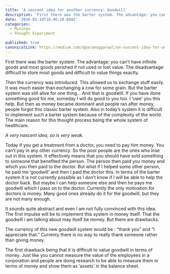 ```yaml
---
title: 'A nascent idea for another currency: Goodwill'
description: 'First there was the barter system. The advantage: you can’t have infinite goods and most goods perished if not used or lost value. The disadvantage: difficult to store most goods and difficult to…'
date: '2016-02-19T16:46:10.668Z'
categories:
  - Musings
  - Thought Experiment

published: true
canonicalLink: https://medium.com/@paramaggarwal/an-nascent-idea-for-another-currency-goodwill-42366ea62271
---
```


First there was the barter system. The advantage: you can’t have infinite goods and most goods perished if not used or lost value. The disadvantage: difficult to store most goods and difficult to value things exactly.

Then the currency was introduced. This allowed us to exchange stuff easily. It was much easier than exchanging a cow for some grain. But the barter system was still alive for one thing… And that is goodwill. If you have done something good for me, someday I will do good to you too. I ‘owe’ you this help. But then as money became dominant and people ran after money, people forgot this classic barter system. Also in today’s system it is difficult to implement such a barter system because of the complexity of the world. The main reason for this thought process being the whole system of healthcare.

_A very nascent idea, so is very weak._

Today if you get a treatment from a doctor, you need to pay him money. You can’t pay in any other currency. So the poor people are the ones who lose out in this system. It effectively means that you should have sold something to someone that benefited the person. The person then paid you money and which you then paid to the doctor. But what if I helped some other person, he paid me ‘goodwill’ and then I paid the doctor this. In terms of the barter system it is not currently possible as I don’t know if I will be able to help the doctor back. But maybe I can help someone else and then he pays me goodwill which I pass on to the doctor. Currently the only motivation for doctors is money. Many good ones already do it for the goodwill, but they are not many enough.

It sounds quite abstract and even I am not fully convinced with this idea. The first impulse will be to implement this system in money itself. That the goodwill i am talking about may itself be money. But there are drawbacks.

The currency of this new goodwill system would be : “thank you” and “I appreciate that.” Currenty there is no way to really thank someone rather than giving money.

The first drawback being that it is difficult to value goodwill in terms of money. Just like you cannot measure the value of the employees in a corporation and people are doing research to be able to measure them in terms of money and show them as ‘assets’ in the balance sheet.

